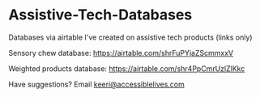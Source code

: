 # Assistive-Tech-Databases
Databases via airtable I've created on assistive tech products (links only)

Sensory chew database: https://airtable.com/shrFuPYjaZScmmxxV

Weighted products database: https://airtable.com/shr4PpCmrUzlZlKkc

Have suggestions? Email keeri@accessiblelives.com 
